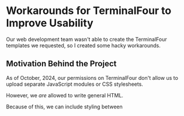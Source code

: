 # Workarounds for TerminalFour to Improve Usability
Our web development team wasn't able to create the TerminalFour templates we requested, so I created some hacky workarounds.

## Motivation Behind the Project 
As of October, 2024, our permissions on TerminalFour don't allow us to upload separate JavaScript modules or CSS stylesheets.

However, we _are_ allowed to write general HTML.

Because of this, we can include styling between <style> tags, and we can include the JavaScript between <script> tags.

---
## Tutorial
Here are the steps required to add this content to TerminalFour, given our current selections of templates.

For the purposes of instruction, I've created a new section on our T4 webpage. Upon creation, the editor will show something like this:




### Adding Custom Styling 

